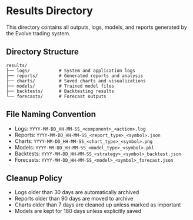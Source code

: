 # Results Directory

This directory contains all outputs, logs, models, and reports generated by the Evolve trading system.

## Directory Structure

```
results/
├── logs/           # System and application logs
├── reports/        # Generated reports and analysis
├── charts/         # Saved charts and visualizations
├── models/         # Trained model files
├── backtests/      # Backtesting results
└── forecasts/      # Forecast outputs
```

## File Naming Convention

- Logs: `YYYY-MM-DD_HH-MM-SS_<component>_<action>.log`
- Reports: `YYYY-MM-DD_HH-MM-SS_<report_type>_<symbol>.json`
- Charts: `YYYY-MM-DD_HH-MM-SS_<chart_type>_<symbol>.png`
- Models: `YYYY-MM-DD_HH-MM-SS_<model_type>_<symbol>.pkl`
- Backtests: `YYYY-MM-DD_HH-MM-SS_<strategy>_<symbol>_backtest.json`
- Forecasts: `YYYY-MM-DD_HH-MM-SS_<model>_<symbol>_forecast.json`

## Cleanup Policy

- Logs older than 30 days are automatically archived
- Reports older than 90 days are moved to archive
- Charts older than 7 days are cleaned up unless marked as important
- Models are kept for 180 days unless explicitly saved 
